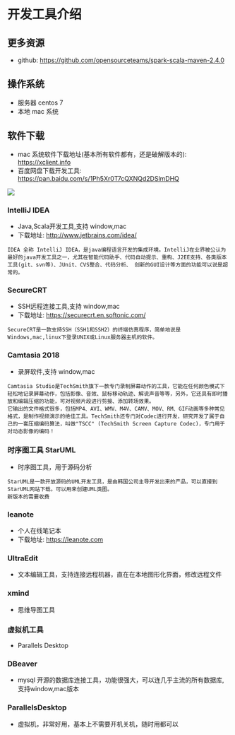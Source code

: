 # 开发工具介绍

## 更多资源
- github: https://github.com/opensourceteams/spark-scala-maven-2.4.0


## 操作系统
- 服务器  centos 7
- 本地  mac 系统

## 软件下载
- mac 系统软件下载地址(基本所有软件都有，还是破解版本的): https://xclient.info
- 百度网盘下载开发工具: https://pan.baidu.com/s/1Ph5Xr0T7cQXNQd2DSlmDHQ

![](https://github.com/opensourceteams/spark-scala-maven-2.4.0/blob/master/md/image/example/tool/baiduwangpan.png)
### IntelliJ IDEA
-  Java,Scala开发工具,支持 window,mac
- 下载地址: http://www.jetbrains.com/idea/

```
IDEA 全称 IntelliJ IDEA，是java编程语言开发的集成环境。IntelliJ在业界被公认为最好的java开发工具之一，尤其在智能代码助手、代码自动提示、重构、J2EE支持、各类版本工具(git、svn等)、JUnit、CVS整合、代码分析、 创新的GUI设计等方面的功能可以说是超常的。
```

### SecureCRT
-  SSH远程连接工具,支持 window,mac
- 下载地址: https://securecrt.en.softonic.com/
```
SecureCRT是一款支持SSH（SSH1和SSH2）的终端仿真程序，简单地说是Windows,mac,linux下登录UNIX或Linux服务器主机的软件。

```

### Camtasia 2018 
- 录屏软件,支持 window,mac

```
Camtasia Studio是TechSmith旗下一款专门录制屏幕动作的工具，它能在任何颜色模式下轻松地记录屏幕动作，包括影像、音效、鼠标移动轨迹、解说声音等等，另外，它还具有即时播放和编辑压缩的功能，可对视频片段进行剪接、添加转场效果。
它输出的文件格式很多，包括MP4、AVI、WMV、M4V、CAMV、MOV、RM、GIF动画等多种常见格式，是制作视频演示的绝佳工具。TechSmith还专门对Codec进行开发，研究开发了属于自己的一套压缩编码算法，叫做"TSCC" (TechSmith Screen Capture Codec)，专门用于对动态影像的编码！
```


### 时序图工具 StarUML
- 时序图工具，用于源码分析

```aidl
StarUML是一款开放源码的UML开发工具，是由韩国公司主导开发出来的产品，可以直接到StarUML网站下载。可以用来创建UML类图。
新版本的需要收费

```

### leanote
- 个人在线笔记本
- 下载地址: https://leanote.com


### UltraEdit
- 文本编辑工具，支持连接远程机器，直在在本地图形化界面，修改远程文件

### xmind
- 思维导图工具

### 虚拟机工具
- Parallels Desktop

### DBeaver
- mysql 开源的数据库连接工具，功能很强大，可以连几乎主流的所有数据库,支持window,mac版本


### ParallelsDesktop
- 虚拟机，非常好用，基本上不需要开机关机，随时用都可以